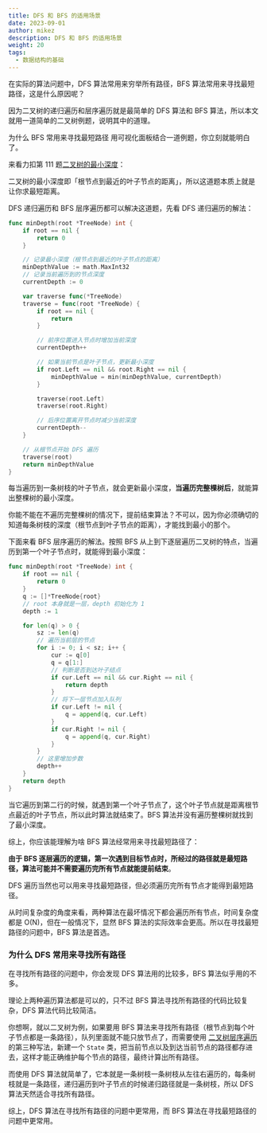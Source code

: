 ```yaml
---
title: DFS 和 BFS 的适用场景
date: 2023-09-01
author: mikez
description: DFS 和 BFS 的适用场景
weight: 20
tags:
  - 数据结构的基础
---
```


在实际的算法问题中，DFS 算法常用来穷举所有路径，BFS 算法常用来寻找最短路径，这是什么原因呢？

因为二叉树的递归遍历和层序遍历就是最简单的 DFS 算法和 BFS 算法，所以本文就用一道简单的二叉树例题，说明其中的道理。

为什么 BFS 常用来寻找最短路径
用可视化面板结合一道例题，你立刻就能明白了。

来看力扣第 111 题[二叉树的最小深度](https://leetcode.cn/problems/minimum-depth-of-binary-tree)：

二叉树的最小深度即「根节点到最近的叶子节点的距离」，所以这道题本质上就是让你求最短距离。

DFS 递归遍历和 BFS 层序遍历都可以解决这道题，先看 DFS 递归遍历的解法：

```go
func minDepth(root *TreeNode) int {
    if root == nil {
        return 0
    }

    // 记录最小深度（根节点到最近的叶子节点的距离）
    minDepthValue := math.MaxInt32
    // 记录当前遍历到的节点深度
    currentDepth := 0

    var traverse func(*TreeNode)
    traverse = func(root *TreeNode) {
        if root == nil {
            return
        }

        // 前序位置进入节点时增加当前深度
        currentDepth++

        // 如果当前节点是叶子节点，更新最小深度
        if root.Left == nil && root.Right == nil {
            minDepthValue = min(minDepthValue, currentDepth)
        }

        traverse(root.Left)
        traverse(root.Right)

        // 后序位置离开节点时减少当前深度
        currentDepth--
    }

    // 从根节点开始 DFS 遍历
    traverse(root)
    return minDepthValue
}
```

每当遍历到一条树枝的叶子节点，就会更新最小深度，**当遍历完整棵树后**，就能算出整棵树的最小深度。

你能不能在不遍历完整棵树的情况下，提前结束算法？不可以，因为你必须确切的知道每条树枝的深度（根节点到叶子节点的距离），才能找到最小的那个。

下面来看 BFS 层序遍历的解法。按照 BFS 从上到下逐层遍历二叉树的特点，当遍历到第一个叶子节点时，就能得到最小深度：

```go
func minDepth(root *TreeNode) int {
    if root == nil {
        return 0
    }
    q := []*TreeNode{root}
    // root 本身就是一层，depth 初始化为 1
    depth := 1

    for len(q) > 0 {
        sz := len(q)
        // 遍历当前层的节点
        for i := 0; i < sz; i++ {
            cur := q[0]
            q = q[1:]
            // 判断是否到达叶子结点
            if cur.Left == nil && cur.Right == nil {
                return depth
            }
            // 将下一层节点加入队列
            if cur.Left != nil {
                q = append(q, cur.Left)
            }
            if cur.Right != nil {
                q = append(q, cur.Right)
            }
        }
        // 这里增加步数
        depth++
    }
    return depth
}
```

当它遍历到第二行的时候，就遇到第一个叶子节点了，这个叶子节点就是距离根节点最近的叶子节点，所以此时算法就结束了。BFS 算法并没有遍历整棵树就找到了最小深度。

综上，你应该能理解为啥 BFS 算法经常用来寻找最短路径了：

**由于 BFS 逐层遍历的逻辑，第一次遇到目标节点时，所经过的路径就是最短路径，算法可能并不需要遍历完所有节点就能提前结束**。

DFS 遍历当然也可以用来寻找最短路径，但必须遍历完所有节点才能得到最短路径。

从时间复杂度的角度来看，两种算法在最坏情况下都会遍历所有节点，时间复杂度都是 O(N)，但在一般情况下，显然 BFS 算法的实际效率会更高。所以在寻找最短路径的问题中，BFS 算法是首选。

### 为什么 DFS 常用来寻找所有路径

在寻找所有路径的问题中，你会发现 DFS 算法用的比较多，BFS 算法似乎用的不多。

理论上两种遍历算法都是可以的，只不过 BFS 算法寻找所有路径的代码比较复杂，DFS 算法代码比较简洁。

你想啊，就以二叉树为例，如果要用 BFS 算法来寻找所有路径（根节点到每个叶子节点都是一条路径），队列里面就不能只放节点了，而需要使用
[二叉树层序遍历](./19-binary-tree-traversal.md)的第三种写法，新建一个 `State` 类，把当前节点以及到达当前节点的路径都存进去，这样才能正确维护每个节点的路径，最终计算出所有路径。

而使用 DFS 算法就简单了，它本就是一条树枝一条树枝从左往右遍历的，每条树枝就是一条路径，递归遍历到叶子节点的时候递归路径就是一条树枝，所以 DFS 算法天然适合寻找所有路径。

综上，DFS 算法在寻找所有路径的问题中更常用，而 BFS 算法在寻找最短路径的问题中更常用。

